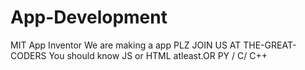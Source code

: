 # App-Development
MIT App Inventor
We are making a app
PLZ JOIN US AT THE-GREAT-CODERS
You should know JS or HTML atleast.OR PY / C/ C++
